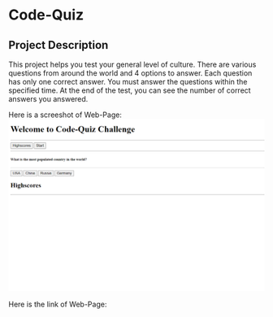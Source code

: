 # Code-Quiz

## Project Description

This project helps you test your general level of culture. There are various questions from around the world and 4 options to answer. Each question has only one correct answer. You must answer the questions within the specified time. At the end of the test, you can see the number of correct answers you answered.

Here is a screeshot of Web-Page:
![Screenshot of my page](assets/img/ss.png)

Here is the link of Web-Page:
